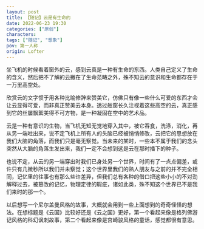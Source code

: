 ```yaml
---
layout: post
title: 【随记】云是有生命的
date: 2022-06-23 19:30
categories: ["原创"]
characters: 
tags: ["随记", "想象"]
pov: 第一人称
origin: Lofter
---
```


坐飞机的时候看着窗外的云，感到云真是一种有生命的东西。人类自己定义了生命的含义，然后把不了解的云撇在了生命范畴之外，殊不知云的意识和生命都存在于一万里高空处。

欣赏云的文字惯于用各种比喻修辞来赞美它，仿佛只有像一些什么可爱的东西才会让云显得可爱，而非真正赞美云本身。透过舷窗长久注视着这些高空的云，真正感到它的丝屡飘絮美得不可方物，是一种凝固在空中的艺术品。

云是一种有意识的生物，当飞机无知无觉地穿入其中，被它吞食，洗涤，消化，再从另一端吐出来，说不定飞机上所有人的头脑已经被悄悄修改，云把它的思想放在我们大脑的角落，而我们只是毫无察觉。当未来的某时，一些本不属于我们的念头突然从大脑的角落生发出来，我们一定不会想到这是云在那时播下的种子。

也说不定，从云的另一端穿出时我们已身处另一个世界，时间有了一点点偏差，或许只有几微秒所以我们并未察觉；这个世界里我们的熟人朋友与之前的并不完全相同，记忆里的往事也有那么些许差异，但我们总有各种的借口把这些小小的不对劲解释过去，被篡改的记忆，物理定律的瑕疵，诸如此类，殊不知这个世界已不是我们来时的那一个。

以后想写一个尼尔盖曼风格的故事，大概就会用到一些上面想到的奇奇怪怪的想法。在想标题是《云国》比较好还是《云之国》更好，第一个看起来像是格列佛游记风格的科幻讽刺故事，第二个看起来像是宫崎骏风格的童话，感觉都很有意思。
